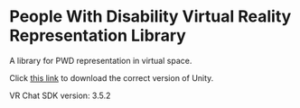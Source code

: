 # People With Disability Virtual Reality Representation Library

A library for PWD representation in virtual space.

Click [this link](unityhub://2022.3.6f1/b9e6e7e9fa2d) to download the correct version of Unity.

VR Chat SDK version: 3.5.2